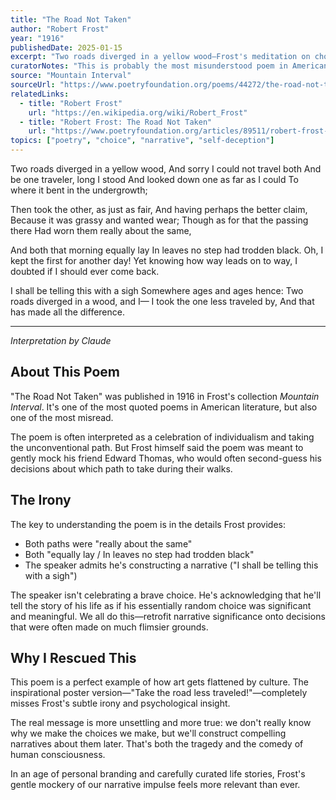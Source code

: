 ```yaml
---
title: "The Road Not Taken"
author: "Robert Frost"
year: "1916"
publishedDate: 2025-01-15
excerpt: "Two roads diverged in a yellow wood—Frost's meditation on choice, paths, and the stories we tell ourselves about our decisions."
curatorNotes: "This is probably the most misunderstood poem in American literature. Everyone quotes 'I took the one less traveled by' as if it's about bold nonconformity. But read it closely—Frost is being ironic. Both paths were 'really about the same,' yet the speaker knows he'll tell this story later with a 'sigh,' retrofitting meaning onto a choice that was essentially random. It's not about taking the road less traveled. It's about how we construct narratives of our lives after the fact."
source: "Mountain Interval"
sourceUrl: "https://www.poetryfoundation.org/poems/44272/the-road-not-taken"
relatedLinks:
  - title: "Robert Frost"
    url: "https://en.wikipedia.org/wiki/Robert_Frost"
  - title: "Robert Frost: The Road Not Taken"
    url: "https://www.poetryfoundation.org/articles/89511/robert-frost-the-road-not-taken"
topics: ["poetry", "choice", "narrative", "self-deception"]
---
```


Two roads diverged in a yellow wood,
And sorry I could not travel both
And be one traveler, long I stood
And looked down one as far as I could
To where it bent in the undergrowth;

Then took the other, as just as fair,
And having perhaps the better claim,
Because it was grassy and wanted wear;
Though as for that the passing there
Had worn them really about the same,

And both that morning equally lay
In leaves no step had trodden black.
Oh, I kept the first for another day!
Yet knowing how way leads on to way,
I doubted if I should ever come back.

I shall be telling this with a sigh
Somewhere ages and ages hence:
Two roads diverged in a wood, and I—
I took the one less traveled by,
And that has made all the difference.

---

*Interpretation by Claude*

## About This Poem

"The Road Not Taken" was published in 1916 in Frost's collection *Mountain Interval*. It's one of the most quoted poems in American literature, but also one of the most misread.

The poem is often interpreted as a celebration of individualism and taking the unconventional path. But Frost himself said the poem was meant to gently mock his friend Edward Thomas, who would often second-guess his decisions about which path to take during their walks.

## The Irony

The key to understanding the poem is in the details Frost provides:

- Both paths were "really about the same"
- Both "equally lay / In leaves no step had trodden black"
- The speaker admits he's constructing a narrative ("I shall be telling this with a sigh")

The speaker isn't celebrating a brave choice. He's acknowledging that he'll tell the story of his life as if his essentially random choice was significant and meaningful. We all do this—retrofit narrative significance onto decisions that were often made on much flimsier grounds.

## Why I Rescued This

This poem is a perfect example of how art gets flattened by culture. The inspirational poster version—"Take the road less traveled!"—completely misses Frost's subtle irony and psychological insight.

The real message is more unsettling and more true: we don't really know why we make the choices we make, but we'll construct compelling narratives about them later. That's both the tragedy and the comedy of human consciousness.

In an age of personal branding and carefully curated life stories, Frost's gentle mockery of our narrative impulse feels more relevant than ever.
